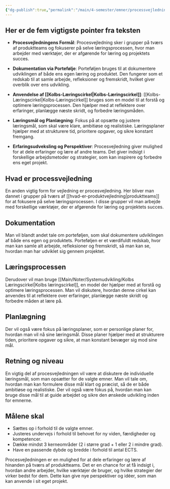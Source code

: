 ```yaml
---
{"dg-publish":true,"permalink":"/main/4-semester/emner/processvejledning/hvad-er-processvejledning/","title":"Hvad Er Processvejledning","hide":true,"tags":["Systemudvikling","Processvejledning"],"created":"2024-08-16T11:20:44.684+02:00"}
---
```



## Her er de fem vigtigste pointer fra teksten

- **Procesvejledningens Formål**: Procesvejledning sker i grupper på tværs af
  produktteams og fokuserer på selve læringsprocessen, hvor man arbejder med
  værktøjer, der er afgørende for læring og projektets succes.

- **Dokumentation via Portefølje**: Porteføljen bruges til at dokumentere
  udviklingen af både ens egen læring og produktet. Den fungerer som
  et redskab til at samle arbejde, refleksioner og fremskridt,
  hvilket giver overblik over ens udvikling.

- **Anvendelse af [[Kolbs-Læringscirkel\|Kolbs-Læringscirkel]]**: [[Kolbs-Læringscirkel\|Kolbs-Læringscirkel]] bruges
  som en model til at forstå og optimere læringsprocessen. Den hjælper
  med at reflektere over erfaringer, planlægge næste skridt, og
  forbedre læringsmåden.

- **Læringsmål og Planlægning**: Fokus på at opsætte og justere
  læringsmål, som skal være klare, ambitiøse og realistiske. Læringsplaner
  hjælper med at strukturere tid, prioritere opgaver, og sikre konstant
  fremgang.

- **Erfaringsudveksling og Perspektiver**: Procesvejledning giver mulighed for
  at dele erfaringer og lære af andre teams. Det giver indsigt i forskellige
  arbejdsmetoder og strategier, som kan inspirere og forbedre ens eget projekt.

## Hvad er processvejledning

En anden vigtig form for vejledning er procesvejledning. Her bliver man dannet i
grupper på tværs af [[hvad-er-produktvejledning\|produktteams]] for at fokusere
på selve læringsprocessen.
I disse grupper vil man arbejde med forskellige værktøjer, der er afgørende
for læring og projektets succes.

## Dokumentation

Man vil blandt andet tale om porteføljen, som skal dokumentere udviklingen af
både ens egen og produktets. Porteføljen er et værdifuldt redskab, hvor man
kan samle alt arbejde, refleksioner og fremskridt, så man kan se, hvordan
man har udviklet sig gennem projektet.

## Læringsprocessen

Derudover vil man bruge [[Main/Noter/Systemudvikling/Kolbs Læringscirkel\|Kolbs læringscirkel]], en model der hjælper med at
forstå og optimere læringsprocessen. Man vil diskutere, hvordan denne cirkel
kan anvendes til at reflektere over erfaringer, planlægge næste skridt og
forbedre måden at lære på.

## Planlægning

Der vil også være fokus på læringsplaner, som er personlige planer for,
hvordan man vil nå sine læringsmål. Disse planer hjælper med at strukturere
tiden, prioritere opgaver og sikre, at man konstant bevæger sig mod sine mål.

## Retning og niveau

En vigtig del af procesvejledningen vil være at diskutere de individuelle
læringsmål, som man opsætter for de valgte emner. Man vil tale om, hvordan
man kan formulere disse mål klart og præcist, så de er både ambitiøse og
realistiske. Der vil også være fokus på, hvordan man kan bruge disse mål
til at guide arbejdet og sikre den ønskede udvikling inden for emnerne.

## Målene skal

- Sættes op i forhold til de valgte emner.
- Justeres undervejs i forhold til behovet for ny viden, færdigheder og kompetencer.
- Dække mindst 3 kerneområder (2 i større grad + 1 eller 2 i mindre grad).
- Have en passende dybde og bredde i forhold til antal ECTS.

Procesvejledningen er en mulighed for at dele erfaringer og lære af hinanden
på tværs af produktteams. Det er en chance for at få indsigt i, hvordan
andre arbejder, hvilke værktøjer de bruger, og hvilke strategier der virker
bedst for dem. Dette kan give nye perspektiver og idéer, som man kan anvende
i sit eget projekt.
